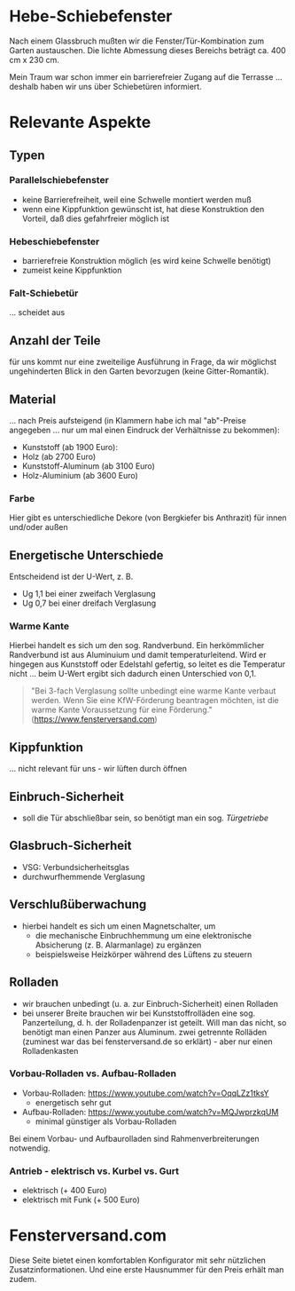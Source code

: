 # Hebe-Schiebefenster
Nach einem Glassbruch mußten wir die Fenster/Tür-Kombination zum Garten austauschen. Die lichte Abmessung dieses Bereichs beträgt ca. 400 cm x 230 cm. 

Mein Traum war schon immer ein barrierefreier Zugang auf die Terrasse ... deshalb haben wir uns über Schiebetüren informiert.

# Relevante Aspekte
## Typen
### Parallelschiebefenster
* keine Barrierefreiheit, weil eine Schwelle montiert werden muß
* wenn eine Kippfunktion gewünscht ist, hat diese Konstruktion den Vorteil, daß dies gefahrfreier möglich ist

### Hebeschiebefenster
* barrierefreie Konstruktion möglich (es wird keine Schwelle benötigt)
* zumeist keine Kippfunktion

### Falt-Schiebetür
... scheidet aus

## Anzahl der Teile
für uns kommt nur eine zweiteilige Ausführung in Frage, da wir möglichst ungehinderten Blick in den Garten bevorzugen (keine Gitter-Romantik).

## Material
... nach Preis aufsteigend (in Klammern habe ich mal "ab"-Preise angegeben ... nur um mal einen Eindruck der Verhältnisse zu bekommen): 

* Kunststoff (ab 1900 Euro): 
* Holz (ab 2700 Euro)
* Kunststoff-Aluminum (ab 3100 Euro)
* Holz-Aluminium (ab 3600 Euro)

### Farbe
Hier gibt es unterschiedliche Dekore (von Bergkiefer bis Anthrazit) für innen und/oder außen

## Energetische Unterschiede
Entscheidend ist der U-Wert, z. B.
* Ug 1,1 bei einer zweifach Verglasung
* Ug 0,7 bei einer dreifach Verglasung

### Warme Kante
Hierbei handelt es sich um den sog. Randverbund. Ein herkömmlicher Randverbund ist aus Aluminuium und damit temperaturleitend. Wird er hingegen aus Kunststoff oder Edelstahl gefertig, so leitet es die Temperatur nicht ... beim U-Wert ergibt sich dadurch einen Unterschied von 0,1.

> "Bei 3-fach Verglasung sollte unbedingt eine warme Kante verbaut werden. Wenn Sie eine KfW-Förderung beantragen möchten, ist die warme Kante Voraussetzung für eine Förderung." (https://www.fensterversand.com)

## Kippfunktion
... nicht relevant für uns - wir lüften durch öffnen

## Einbruch-Sicherheit
* soll die Tür abschließbar sein, so benötigt man ein sog. *Türgetriebe* 

## Glasbruch-Sicherheit
* VSG: Verbundsicherheitsglas
* durchwurfhemmende Verglasung 

## Verschlußüberwachung
* hierbei handelt es sich um einen Magnetschalter, um
  * die mechanische Einbruchhemmung um eine elektronische Absicherung (z. B. Alarmanlage) zu ergänzen
  * beispielsweise Heizkörper während des Lüftens zu steuern

## Rolladen
* wir brauchen unbedingt (u. a. zur Einbruch-Sicherheit) einen Rolladen
* bei unserer Breite brauchen wir bei Kunststoffrolläden eine sog. Panzerteilung, d. h. der Rolladenpanzer ist geteilt. Will man das nicht, so benötigt man einen Panzer aus Aluminum.  zwei getrennte Rolläden (zuminest war das bei fensterversand.de so erklärt) - aber nur einen Rolladenkasten

### Vorbau-Rolladen vs. Aufbau-Rolladen
* Vorbau-Rolladen: https://www.youtube.com/watch?v=OqqLZz1tksY
  * energetisch sehr gut
* Aufbau-Rolladen: https://www.youtube.com/watch?v=MQJwprzkqUM
  * minimal günstiger als Vorbau-Rolladen

Bei einem Vorbau- und Aufbaurolladen sind Rahmenverbreiterungen notwendig.

### Antrieb - elektrisch vs. Kurbel vs. Gurt
* elektrisch (+ 400 Euro) 
* elektrisch mit Funk (+ 500 Euro)

# Fensterversand.com
Diese Seite bietet einen komfortablen Konfigurator mit sehr nützlichen Zusatzinformationen. Und eine erste Hausnummer für den Preis erhält man zudem. 

